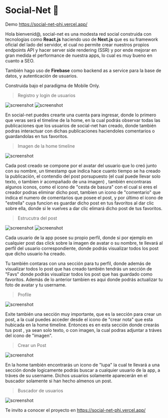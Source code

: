 # Social-Net 📲
Demo https://social-net-phi.vercel.app/


Hola bienvenid@, social-net es una modesta red social construida con tecnologias como **React.js** haciendo uso de **Next.js** que es su framework oficial del lado del servidor, el cual no permite crear nuestros propios endpoints API y hacer server side rendering (SSR) y por ende mejorar en gran medida el performance de nuestra apps, lo cual es muy bueno en cuanto a SEO.

También hago uso de **Firebase** como backend as a service para la base de datos, y autenticación de usuarios.

Construida bajo el paradigma de Mobile Only.

> Registro y login de usuarios

![screenshot](https://i.postimg.cc/jqhKPspZ/login-page.png) 
![screenshot](https://i.postimg.cc/4NNG1DZZ/login-modal.png)


En social-net puedes crearte una cuenta para ingresar, donde lo primero que veras será el timeline de la home, en la cual podrás observar todas las publicaciones que los usuarios de social-net han creado, donde también podras interactuar con dichas publicaciones haciendoles comentarios o guardandolas en tus favoritos.

> Imagen de la home timeline

![screenshot](https://i.postimg.cc/zf60Hrf7/home-timeline.png)

Cada post creado se compone por el avatar del usuario que lo creó junto con su nombre, un timestamp que indica hace cuanto tiempo se ha creado la publicación, el contendio del post porsupuesto (el cual puede llevar solo texto, o tambien ir acompañado de una imagen) , también encontraras algunos iconos, como el icono de "cesta de basura" con el cual si eres el creador podras eliminar dicho post, tambien un icono de "comentario" que indica el numero de comentarios que posee el post, y por último el icono de "estrella" cuya funcion es guardar dicho post en tus favoritos al dar clic sobre ella, donde si le vuelves a dar clic elimará dicho post de tus favoritos.

> Estrucutra del post

![screenshot](https://i.postimg.cc/Y242KcZ3/nett-details-page.png)
![screenshot](https://i.postimg.cc/SsQN9wtX/nett-structure.png)


Cada usuario de la app posee su propio perfil, donde si por ejemplo en cualquier post das click sobre la imagen de avatar o su nombre, te llevará al perfil del usuario correspondiente, donde podrás visualizar todos los post que dicho usuario ha creado.

Tu también contaras con una sección para tu perfil, donde además de visualizar todos lo post que has creado también tendrás un sección de "Favs" donde podrás visualizar todos los post que has guardado como favoritos. Además de lo anterior tambien es aqui donde podrás actualizar tu foto de avatar y tu username.

> Profile

![screenshot](https://i.postimg.cc/ZKmZykBJ/profile-page.png)

Exite también una sección muy importante, que es la sección para crear un post, a la cual puedes acceder desde el icono de "crear nota" que esta hubicada en la home timeline. Entonces es en esta sección donde crearás tus post , ya sean solo texto, o con imagen, la cual podras adjuntar a tráves del icono de "imagen".

> Crear un Post

![screenshot](https://i.postimg.cc/pXYvQP3s/create-nett.png)


En la home también encontrarás un icono de "lupa" la cual te llevará a una sección donde logicamente podrás buscar a cualquier usuario de la app, a tráves de su username. Dichos usuarios solamente aparecerán en el buscador solamente si han hecho almenos un post.

> Buscador de usuarios

![screenshot](https://i.postimg.cc/jqpmkByB/search-user.png)


Te invito a conocer el proyecto en https://social-net-phi.vercel.app/
